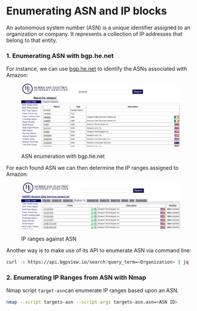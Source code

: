 # Enumerating ASN and IP blocks

An autonomous system number (ASN) is a unique identifier assigned to an organization or company. It represents a collection of IP addresses that belong to that entity.&#x20;

### 1. Enumerating ASN with bgp.he.net

For instance, we can use [bgp.he.net](https://bgp.he.net) to identify the ASNs associated with Amazon:

<figure><img src="../../.gitbook/assets/image.png" alt=""><figcaption><p>ASN enumeration with bgp.he.net</p></figcaption></figure>

For each found ASN we can then determine the IP ranges assigned to Amazon:

<figure><img src="../../.gitbook/assets/image (1).png" alt=""><figcaption><p>IP ranges against ASN</p></figcaption></figure>

Another way is to make use of its API to enumerate ASN via command line:

```bash
curl -s https://api.bgpview.io/search?query_term=<Organization> | jq
```

### 2. Enumerating IP Ranges from ASN with Nmap

Nmap script `target-asn`can enumerate IP ranges based upon an ASN.

```bash
nmap --script targets-asn --script-args targets-asn.asn=<ASN ID>
```





